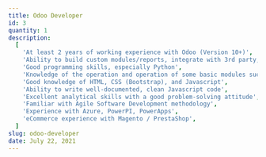 ```yaml
---
title: Odoo Developer
id: 3
quantity: 1
description:
  [
    'At least 2 years of working experience with Odoo (Version 10+)',
    'Ability to build custom modules/reports, integrate with 3rd party, import/export data on Odoo',
    'Good programming skills, especially Python',
    'Knowledge of the operation and operation of some basic modules such as Sales, Inventory, Purchasing',
    'Good knowledge of HTML, CSS (Bootstrap), and Javascript',
    'Ability to write well-documented, clean Javascript code',
    'Excellent analytical skills with a good problem-solving attitude',
    'Familiar with Agile Software Development methodology',
    'Experience with Azure, PowerPI, PowerApps',
    'eCommerce experience with Magento / PrestaShop',
  ]
slug: odoo-developer
date: July 22, 2021
---
```

